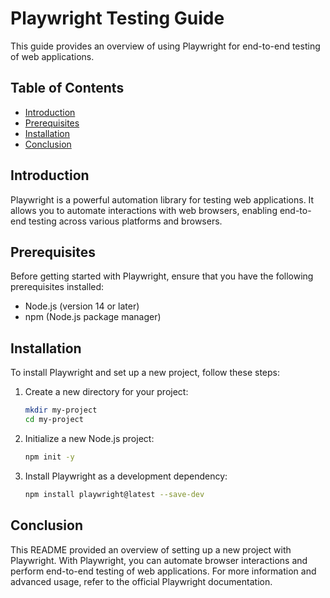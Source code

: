 # Playwright Testing Guide

This guide provides an overview of using Playwright for end-to-end testing of web applications.

## Table of Contents

- [Introduction](#introduction)
- [Prerequisites](#prerequisites)
- [Installation](#installation)
- [Conclusion](#conclusion)

## Introduction

Playwright is a powerful automation library for testing web applications. It allows you to automate interactions with web browsers, enabling end-to-end testing across various platforms and browsers.

## Prerequisites

Before getting started with Playwright, ensure that you have the following prerequisites installed:

- Node.js (version 14 or later)
- npm (Node.js package manager)

## Installation

To install Playwright and set up a new project, follow these steps:

1. Create a new directory for your project:

    ```bash
    mkdir my-project
    cd my-project
    ```

2. Initialize a new Node.js project:

    ```bash
    npm init -y
    ```

3. Install Playwright as a development dependency:

    ```bash
    npm install playwright@latest --save-dev
    ```

## Conclusion

This README provided an overview of setting up a new project with Playwright. With Playwright, you can automate browser interactions and perform end-to-end testing of web applications. For more information and advanced usage, refer to the official Playwright documentation.
